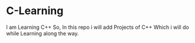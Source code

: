 # C-Learning
I am Learning C++ So, In this repo i will add Projects of C++ Which i will do while Learning along the way.
